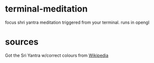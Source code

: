 # terminal-meditation
focus shri yantra meditation triggered from your terminal. runs in opengl

# sources
Got the Sri Yantra w/correct colours from [Wikipedia](https://en.wikipedia.org/wiki/Yantra)
